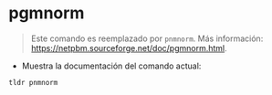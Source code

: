 # pgmnorm

> Este comando es reemplazado por `pnmnorm`.
> Más información: <https://netpbm.sourceforge.net/doc/pgmnorm.html>.

- Muestra la documentación del comando actual:

`tldr pnmnorm`
